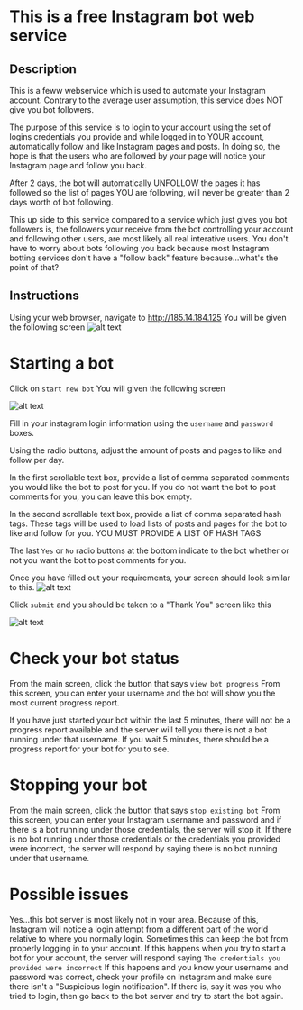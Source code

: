 # This is a free Instagram bot web service

## Description
This is a feww webservice which is used to automate your Instagram account.
Contrary to the average user assumption, this service does NOT give you bot followers.

The purpose of this service is to login to your account using the set of logins credentials you provide 
and while logged in to YOUR account, automatically follow and like Instagram pages and posts. In doing so, the hope is that the 
users who are followed by your page will notice your Instagram page and follow you back.

After 2 days, the bot will automatically UNFOLLOW the pages it has followed so the list of pages YOU are following, will never be 
greater than 2 days worth of bot following.

This up side to this service compared to a service which just gives you bot followers is, the followers your receive from the bot 
controlling your account and following other users, are most likely all real interative users. You don't have to worry about bots following you back because most Instagram botting services don't have a "follow back" feature because...what's the point of that?

## Instructions
Using your web browser, navigate to http://185.14.184.125
You will be given the following screen
![alt text](https://github.com/the-red-team/InstagramBot/blob/master/main.JPG "Main Screen")

# Starting a bot
Click on `start new bot`
You will given the following screen

![alt text](https://github.com/the-red-team/InstagramBot/blob/master/create_empty.JPG "Starting a new bot")

Fill in your instagram login information using the `username` and `password` boxes.

Using the radio buttons, adjust the amount of posts and pages to like and follow per day.

In the first scrollable text box, provide a list of comma separated comments you would like
the bot to post for you. If you do not want the bot to post comments for you, you can leave this box empty.

In the second scrollable text box, provide a list of comma separated hash tags. These tags will 
be used to load lists of posts and pages for the bot to like and follow for you.
YOU MUST PROVIDE A LIST OF HASH TAGS

The last `Yes` or `No` radio buttons at the bottom indicate to the bot whether or not you want the bot 
to post comments for you.

Once you have filled out your requirements, your screen should look similar to this.
![alt text](https://github.com/the-red-team/InstagramBot/blob/master/create_filled.JPG "Starting a new bot")

Click `submit` and you should be taken to a "Thank You" screen like this

![alt text](https://github.com/the-red-team/InstagramBot/blob/master/thankyou.JPG "Thank you")

# Check your bot status
From the main screen, click the button that says `view bot progress`
From this screen, you can enter your username and the bot will show you the most current progress report.

If you have just started your bot within the last 5 minutes, there will not be a progress report available 
and the server will tell you there is not a bot running under that username. If you wait 5 minutes, there should be a progress report for your bot for you to see.

# Stopping your bot
From the main screen, click the button  that says `stop existing bot`
From this screen, you can enter your Instagram username and password and if there is a bot running under those credentials, 
the server will stop it. If there is no bot running under those credentials or the credentials you provided were incorrect, 
the server will respond by saying there is no bot running under that username.

# Possible issues
Yes...this bot server is most likely not in your area. Because of this, Instagram will notice a login attempt from a different part 
of the world relative to where you normally login. Sometimes this can keep the bot from properly logging in to your account. If this happens when you try to start a bot for your account, the server will respond saying `The credentials you provided were incorrect`
If this happens and you know your username and password was correct, check your profile on Instagram and make sure there isn't a "Suspicious login notification". If there is, say it was you who tried to login, then go back to the bot server and try to start the bot again.
